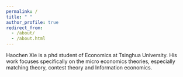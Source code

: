 ```yaml
---
permalink: /
title: " "
author_profile: true
redirect_from: 
  - /about/
  - /about.html
---
```


Haochen Xie is a phd student of Economics at Tsinghua University. His work focuses specifically on the micro economics theories, especially matching theory, contest theory and Information economics.
